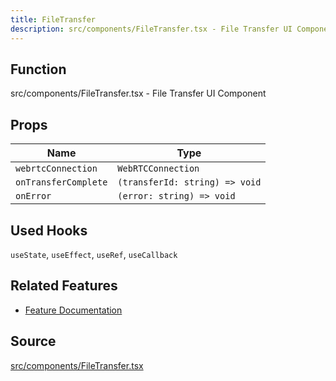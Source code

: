 ```yaml
---
title: FileTransfer
description: src/components/FileTransfer.tsx - File Transfer UI Component
---
```


## Function
src/components/FileTransfer.tsx - File Transfer UI Component

## Props

| Name | Type |
| --- | --- |
| `webrtcConnection` | `WebRTCConnection` |
| `onTransferComplete` | `(transferId: string) => void` |
| `onError` | `(error: string) => void` |

## Used Hooks

`useState`, `useEffect`, `useRef`, `useCallback`

## Related Features

- [Feature Documentation](../features/files.md)

## Source

[src/components/FileTransfer.tsx](https://github.com/EcoSphereNetwork/SmolDesk/blob/main/src/components/FileTransfer.tsx)
